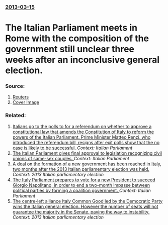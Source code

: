 ### [2013-03-15](/news/2013/03/15/index.md)

# The Italian Parliament meets in Rome with the composition of the government still unclear three weeks after an inconclusive general election. 




### Source:

1. [Reuters](http://www.reuters.com/article/2013/03/15/us-italy-vote-parliament-idUSBRE92E0PO20130315)
1. [Cover Image](http://s1.reutersmedia.net/resources/r/?m=02&d=20130315&t=2&i=713048150&w=&fh=545px&fw=&ll=&pl=&sq=&r=CBRE92E16PG00)

### Related:

1. [Italians go to the polls to for a referendum on whether to approve a constitutional law that amends the Constitution of Italy to reform the powers of the Italian Parliament. Prime Minister Matteo Renzi, who introduced the referendum bill, resigns after exit polls show that the no case is likely to be successful. ](/news/2016/12/4/italians-go-to-the-polls-to-for-a-referendum-on-whether-to-approve-a-constitutional-law-that-amends-the-constitution-of-italy-to-reform-the.md) _Context: Italian Parliament_
2. [The Italian Parliament gives final approval to legislation recognizing civil unions of same-sex couples. ](/news/2016/05/11/the-italian-parliament-gives-final-approval-to-legislation-recognizing-civil-unions-of-same-sex-couples.md) _Context: Italian Parliament_
3. [A deal on the formation of a new government has been reached in Italy, two months after the 2013 Italian parliamentary election was held. ](/news/2013/04/27/a-deal-on-the-formation-of-a-new-government-has-been-reached-in-italy-two-months-after-the-2013-italian-parliamentary-election-was-held.md) _Context: 2013 Italian parliamentary election_
4. [The Italy Parliament prepares to vote for a new President to succeed Giorgio Napolitano, in order to end a two-month impasse between political parties by forming a coalition government. ](/news/2013/04/17/the-italy-parliament-prepares-to-vote-for-a-new-president-to-succeed-giorgio-napolitano-in-order-to-end-a-two-month-impasse-between-politic.md) _Context: Italian Parliament_
5. [The centre-left alliance Italy Common Good led by the Democratic Party wins the Italian general election. However the number of seats will not guarantee the majority in the Senate, paving the way to instability. ](/news/2013/02/25/the-centre-left-alliance-italy-common-good-led-by-the-democratic-party-wins-the-italian-general-election-however-the-number-of-seats-will-n.md) _Context: 2013 Italian parliamentary election_
